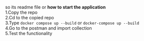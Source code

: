 so its readme file or **how to start the application**    
1.Copy the repo       
2.Cd to the copied repo      
3.Type `docker compose up --build` or `docker-compose up --build`      
4.Go to the postman and import collection   
5.Test the functionality    
